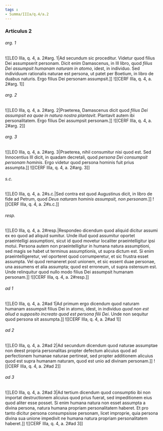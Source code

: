 ```yaml
---
tags : 
- Summa/IIIa/q.4/a.2
---
```


### Articulus 2

###### arg. 1
![[LEO IIIa, q. 4, a. 2#arg. 1|Ad secundum sic proceditur. Videtur quod filius Dei assumpserit personam. Dicit enim Damascenus, in III libro, quod *filius Dei assumpsit humanam naturam in atomo*, idest, in individuo. Sed individuum rationalis naturae est persona, ut patet per Boetium, in libro de duabus naturis. Ergo filius Dei personam assumpsit.]]
![[CERF IIIa, q. 4, a. 2#arg. 1]]

###### arg. 2
![[LEO IIIa, q. 4, a. 2#arg. 2|Praeterea, Damascenus dicit quod *filius Dei assumpsit ea quae in natura nostra plantavit*. Plantavit autem ibi personalitatem. Ergo filius Dei assumpsit personam.]]
![[CERF IIIa, q. 4, a. 2#arg. 2]]

###### arg. 3
![[LEO IIIa, q. 4, a. 2#arg. 3|Praeterea, nihil consumitur nisi quod est. Sed Innocentius III dicit, in quadam decretali, quod *persona Dei consumpsit personam hominis*. Ergo videtur quod persona hominis fuit prius assumpta.]]
![[CERF IIIa, q. 4, a. 2#arg. 3]]

###### s.c.
![[LEO IIIa, q. 4, a. 2#s.c.|Sed contra est quod Augustinus dicit, in libro de fide ad Petrum, quod *Deus naturam hominis assumpsit, non personam*.]]
![[CERF IIIa, q. 4, a. 2#s.c.]]

###### resp.
![[LEO IIIa, q. 4, a. 2#resp.|Respondeo dicendum quod aliquid dicitur assumi ex eo quod ad aliquid sumitur. Unde illud quod assumitur oportet praeintelligi assumptioni, sicut id quod movetur localiter praeintelligitur ipsi motui. Persona autem non praeintelligitur in humana natura assumptioni, sed magis se habet ut terminus assumptionis, ut supra dictum est. Si enim praeintelligeretur, vel oporteret quod corrumperetur, et sic frustra esset assumpta. Vel quod remaneret post unionem, et sic essent duae personae, una assumens et alia assumpta; quod est erroneum, ut supra ostensum est. Unde relinquitur quod nullo modo filius Dei assumpsit humanam personam.]]
![[CERF IIIa, q. 4, a. 2#resp.]]

###### ad 1
![[LEO IIIa, q. 4, a. 2#ad 1|Ad primum ergo dicendum quod naturam humanam assumpsit filius Dei in atomo, idest, in individuo *quod non est aliud a supposito increato quod est persona filii Dei*. Unde non sequitur quod persona sit assumpta.]]
![[CERF IIIa, q. 4, a. 2#ad 1]]

###### ad 2
![[LEO IIIa, q. 4, a. 2#ad 2|Ad secundum dicendum quod naturae assumptae non deest propria personalitas propter defectum alicuius quod ad perfectionem humanae naturae pertineat, sed propter additionem alicuius quod est supra humanam naturam, quod est unio ad divinam personam.]]
![[CERF IIIa, q. 4, a. 2#ad 2]]

###### ad 3
![[LEO IIIa, q. 4, a. 2#ad 3|Ad tertium dicendum quod consumptio ibi non importat destructionem alicuius quod prius fuerat, sed impeditionem eius quod aliter esse posset. Si enim humana natura non esset assumpta a divina persona, natura humana propriam personalitatem haberet. Et pro tanto dicitur persona consumpsisse personam, licet improprie, quia persona divina sua unione impedivit ne humana natura propriam personalitatem haberet.]]
![[CERF IIIa, q. 4, a. 2#ad 3]]

